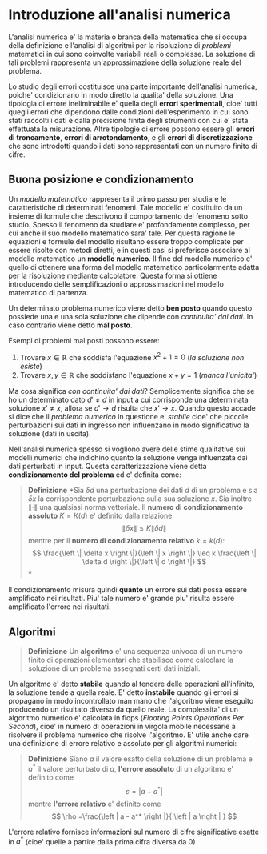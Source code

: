 # Introduzione all'analisi numerica 

L'analisi numerica e' la materia o branca della matematica che si occupa della definizione e l'analisi 
di algoritmi per la risoluzione di *problemi* matematici in cui sono coinvolte variabili reali o complesse. 
La soluzione di tali problemi rappresenta un'approssimazione della soluzione reale del problema.

Lo studio degli errori costituisce una parte importante dell'analisi numerica, poiche' condizionano in 
modo diretto la qualita' della soluzione.
Una tipologia di errore ineliminabile e' quella degli **errori sperimentali**, cioe' tutti quegli errori 
che dipendono dalle condizioni dell'esperimento in cui sono stati raccolti i dati e dalla precisione
finita degli strumenti con cui e' stata effettuata la misurazione. 
Altre tipologie di errore possono essere gli **errori di troncamento**, **errori di arrotondamento**, e 
gli **errori di discretizzazione** che sono introdotti quando i dati sono rappresentati con un numero
finito di cifre. 

## Buona posizione e condizionamento 
Un *modello matematico* rappresenta il primo passo per studiare le caratteristiche di determinati fenomeni. 
Tale modello e' costituito da un insieme di formule che descrivono il comportamento del fenomeno sotto 
studio. Spesso il fenomeno da studiare e' profondamente complesso, per cui anche il suo modello matematico 
sara' tale. Per questa ragione le equazioni e formule del modello risultano essere troppo complicate per 
essere risolte con metodi diretti, e in questi casi si preferisce associare al modello matematico un 
**modello numerico**. 
Il fine del modello numerico e' quello di ottenere una forma del modello matematico particolarmente adatta 
per la risoluzione mediante calcolatore. Questa forma si ottiene introducendo delle semplificazioni o 
approssimazioni nel modello matematico di partenza. 

Un determinato problema numerico viene detto **ben posto** quando questo possiede una e una sola soluzione 
che dipende con *continuita' dai dati*. In caso contrario viene detto **mal posto**. 

Esempi di problemi mal posti possono essere:  

1. Trovare $x \in \mathbb{R}$ che soddisfa l'equazione $x^2+1=0$ (*la soluzione non esiste*) 
2. Trovare $x, y \in \mathbb{R}$ che soddisfano l'equazione $x+y=1$ (*manca l'unicita'*)  

Ma cosa significa *con continuita' dai dati*? Semplicemente significa che se ho un determinato 
dato $d' \neq d$ in input a cui corrisponde una determinata soluzione $x' \neq x$, allora se 
$d' \rightarrow d$ risulta che $x' \rightarrow x$.
Quando questo accade si dice che il *problema numerico* in questione e' *stabile* cioe' che piccole 
perturbazioni sui dati in ingresso non influenzano in modo significativo la soluzione (dati in uscita). 

Nell'analisi numerica spesso si vogliono avere delle stime qualitative sui modelli numerici che indichino 
quanto la soluzione venga influenzata dai dati perturbati in input. 
Questa caratterizzazione viene detta **condizionamento del problema** ed e' definita come: 

>**Definizione**
>*Sia $\delta d$ una perturbazione dei dati $d$ di un problema e sia $\delta x$ la corrispondente 
>perturbazione sulla sua soluzione $x$. Sia inoltre $\left \| \cdot \right \|$ una qualsiasi norma 
>vettoriale. Il **numero di condizionamento assoluto** $K=K(d)$ e' definito dalla relazione: 
>$$
>\left \| \delta x \right \| \leq K \left \| \delta d \right \|
>$$
>mentre per il **numero di condizionamento relativo** $k = k(d)$: 
>$$
>\frac{\left \| \delta x \right \|}{\left \| x \right \|} 
>\leq k \frac{\left \| \delta d \right \|}{\left \| d \right \|}
>$$
>*

Il condizionamento misura quindi **quanto** un errore sui dati possa essere amplificato nei risultati. 
Piu' tale numero e' grande piu' risulta essere amplificato l'errore nei risultati. 

## Algoritmi 
>**Definizione** 
>Un **algoritmo** e' una sequenza univoca di un numero finito di operazioni elementari che stabilisce come 
>calcolare la soluzione di un problema assegnati certi dati iniziali. 

Un algoritmo e' detto **stabile** quando al tendere delle operazioni all'infinito, la soluzione tende a 
quella reale. E' detto **instabile** quando gli errori si propagano in modo incontrollato man mano che 
l'algoritmo viene eseguito producendo un risultato diverso da quello reale. 
La complessita' di un algoritmo numerico e' calcolata in flops (*Floating Points Operations Per Second*), 
cioe' in numero di operazioni in virgola mobile necessarie a risolvere il problema numerico che risolve 
l'algoritmo. 
E' utile anche dare una definizione di errore relativo e assoluto per gli algoritmi numerici: 

>**Definizione**
>Siano $a$ il valore esatto della soluzione di un problema e $a^*$ il valore perturbato di $a$, **l'errore
>assoluto** di un algoritmo e' definito come
>$$ \varepsilon = \left | a - a^* \right | $$
>mentre **l'errore relativo** e' definito come
>$$ \rho =\frac{\left | a - a^* \right |}{ \left | a \right | } $$

L'errore relativo fornisce informazioni sul numero di cifre significative esatte in $a^*$ (cioe' quelle a
partire dalla prima cifra diversa da $0$)






